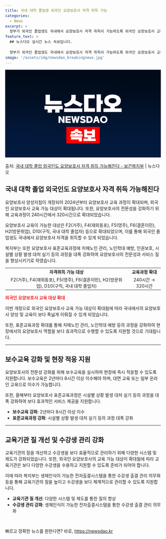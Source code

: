 ```yaml
---
title: 국내 대학 졸업생 외국인 요양보호사 자격 취득 가능
categories:
  - News
excerpt: >
  정부가 외국인 졸업생도 국내에서 요양보호사 자격 취득이 가능하도록 외국인 요양보호사 교육 가능 대상을 확대한…
feature_text: >
  ## 뉴스다오 실시간 뉴스 속보입니다.

  정부가 외국인 졸업생도 국내에서 요양보호사 자격 취득이 가능하도록 외국인 요양보호사 교육 가능 대상을 확대한…
image: '/assets/img/newsdao_breakingnews.jpg'
---
```


![뉴스다오 속보](/assets/img/newsdao_breakingnews.jpg)

<p>출처: <a href="https://newsdao.kr/3152" rel="dofollow">국내 대학 졸업 외국인도 요양보호사 자격 취득 가능해진다 - 보건복지부</a> | 뉴스다오</p>

<h2 data-ke-size="size26">국내 대학 졸업 외국인도 요양보호사 자격 취득 가능해진다</h2>
<p data-ke-size="size16">요양보호사 양성지침이 개정되어 2024년부터 요양보호사 교육 과정이 확대되며, 외국인 요양보호사 교육 가능 대상이 확대됩니다. 또한, 요양보호사의 전문성을 강화하기 위해 교육과정이 240시간에서 320시간으로 확대되었습니다.</p>

<p data-ke-size="size16">요양보호사 교육이 가능한 대상은 F2(거주), F4(재외동포), F5(영주), F6(결혼이민), H2(방문취업), D10(구직, 국내 대학 졸업자) 등으로 확대되었으며, 이를 통해 외국인 졸업생도 국내에서 요양보호사 자격을 취득할 수 있게 되었습니다.</p>

<p data-ke-size="size16">복지부는 또한 요양보호사 표준교육과정에 치매노인 관리, 노인학대 예방, 인권보호, 시설별 상황 발생 대처 실기 등의 과정을 대폭 강화하여 요양보호사의 전문성과 서비스 질을 향상시키기로 하였습니다.</p>

<table>
	<tbody>
		<tr>
			<td style="text-align: center; height: 17px;"><b>자격취득 가능 대상</b></td>
			<td style="text-align: center; height: 17px;"><b>교육과정 확대</b></td>
		</tr>
		<tr>
			<td style="text-align: center; height: 17px;">F2(거주), F4(재외동포), F5(영주), F6(결혼이민), H2(방문취업), D10(구직, 국내 대학 졸업자)</td>
			<td style="text-align: center; height: 17px;">240시간 → 320시간</td>
		</tr>
	</tbody>
</table>

<b><span style="color: #ee2323;">외국인 요양보호사 교육 대상 확대</span></b>
<p data-ke-size="size16">이번 개정으로 외국인 요양보호사 교육 가능 대상이 확대됨에 따라 국내에서의 요양보호사 양성 및 교육이 보다 폭넓게 이뤄질 수 있게 되었습니다.</p>

<p data-ke-size="size16">또한, 표준교육과정 확대를 통해 치매노인 관리, 노인학대 예방 등의 과정을 강화하여 현장에서의 요양보호사 역할을 보다 효과적으로 수행할 수 있도록 지원할 것으로 기대됩니다.</p>

<hr>

<h2 data-ke-size="size26">보수교육 강화 및 현장 적응 지원</h2>
<p data-ke-size="size16">요양보호사의 전문성 강화를 위해 보수교육을 실시하여 현장에 즉시 적응할 수 있도록 지원합니다. 보수교육은 2년마다 8시간 이상 이수해야 하며, 대면 교육 또는 일부 온라인 교육으로 이수가 가능합니다.</p>

<p data-ke-size="size16">또한, 올해부터 요양보호사 표준교육과정은 시설별 상황 발생 대처 실기 등의 과정을 대폭 강화하여 보다 효과적인 서비스 제공을 지원합니다.</p>

<ul>
	<li><b>보수교육 강화</b>: 2년마다 8시간 이상 이수</li>
	<li><b>표준교육과정 강화</b>: 시설별 상황 발생 대처 실기 등의 과정 대폭 강화</li>
</ul>

<hr>

<h2 data-ke-size="size26">교육기관 질 개선 및 수강생 관리 강화</h2>
<p data-ke-size="size16">교육기관의 질을 개선하고 수강생을 보다 효율적으로 관리하기 위해 다양한 시스템 및 제도가 강화되었습니다. 또한, 외국인 요양보호사의 교육 가능 대상이 확대됨에 따라 교육기관은 보다 다양한 수강생을 수용하고 지원할 수 있도록 준비가 되어야 합니다.</p>

<p data-ke-size="size16">이에 따라 복지부는 생체인식이 가능한 전자출결시스템을 통한 수강생 출결 관리 의무화 등을 통해 교육기관의 질을 높이고 수강생을 보다 체계적으로 관리할 수 있도록 지원합니다.</p>

<ul>
	<li><b>교육기관 질 개선</b>: 다양한 시스템 및 제도를 통한 질의 향상</li>
	<li><b>수강생 관리 강화</b>: 생체인식이 가능한 전자출결시스템을 통한 수강생 출결 관리 의무화</li>
</ul>

<p data-ke-size="size16">&nbsp;</p> 

빠르고 정확한 뉴스를 원한다면? 바로, <a href="https://newsdao.kr" rel="dofollow">https://newsdao.kr</a>


